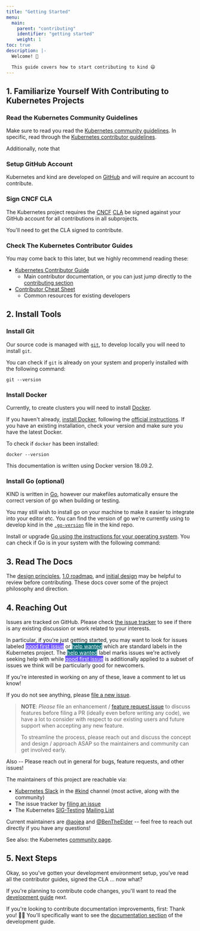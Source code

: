 ```yaml
---
title: "Getting Started"
menu:
  main:
    parent: "contributing"
    identifier: "getting started"
    weight: 1
toc: true
description: |-
  Welcome! 👋 

  This guide covers how to start contributing to kind 😄
---
```


## 1. Familiarize Yourself With Contributing to Kubernetes Projects
### Read the Kubernetes Community Guidelines

Make sure to read you read the [Kubernetes community guidelines][community].
In specific, read through the [Kubernetes contributor guidelines][contributor].

Additionally, note that 

### Setup GitHub Account

Kubernetes and kind are developed on [GitHub][github] and will require
an account to contribute.

### Sign CNCF CLA

The Kubernetes project requires the [CNCF][CNCF] [CLA][CNCF-cla] be signed against
your GitHub account for all contributions in all subprojects.

You'll need to get the CLA signed to contribute.

### Check The Kubernetes Contributor Guides

You may come back to this later, but we highly recommend reading these:

- [Kubernetes Contributor Guide](https://git.k8s.io/community/contributors/guide) 
  - Main contributor documentation, or you can just jump directly to the [contributing section](https://git.k8s.io/community/contributors/guide#contributing)
- [Contributor Cheat Sheet](https://git.k8s.io/community/contributors/guide/contributor-cheatsheet)
   - Common resources for existing developers

## 2. Install Tools

### Install Git

Our source code is managed with [`git`][git], to develop locally you
will need to install `git`.

You can check if `git` is already on your system and properly installed with 
the following command:

```
git --version
```

### Install Docker

Currently, to create clusters you will need to install [Docker][docker].

If you haven't already, [install Docker][install docker], following the
[official instructions][install docker].
If you have an existing installation, check your version and make sure you have
the latest Docker.

To check if `docker` has been installed:
```
docker --version
```
This documentation is written using Docker version 18.09.2.

### Install Go (optional)

KIND is written in [Go][golang], however our makefiles automatically ensure the
correct version of go when building or testing.

You may still wish to install go on your machine to make it easier to integrate
into your editor etc. You can find the version of go we're currently using to develop kind in the [`.go-version`][go-version] file in the kind repo.

Install or upgrade [Go using the instructions for your operating system][golang].
You can check if Go is in your system with the following command:

## 3. Read The Docs 

The [design principles], [1.0 roadmap], and [initial design]
may be helpful to review before contributing. These docs cover some of the project
philosophy and direction.

## 4. Reaching Out

Issues are tracked on GitHub. Please check [the issue tracker][issues] to see
if there is any existing discussion or work related to your interests.

In particular, if you're just getting started, you may want to look for issues
labeled <a href="https://github.com/nholuongut/kind/labels/good%20first%20issue" class="gh-label" style="background: #7057ff; color: white">good first issue</a> or <a href="https://github.com/nholuongut/kind/labels/help%20wanted" class="gh-label" style="background: #006b75; color: white">help wanted</a> which are standard labels in the Kubernetes
project.
The <a href="https://github.com/nholuongut/kind/labels/help%20wanted" class="gh-label" style="background: #006b75; color: white">help wanted</a> label marks issues we're actively seeking help with while <a href="https://github.com/nholuongut/kind/labels/good%20first%20issue" class="gh-label" style="background: #7057ff; color: white">good first issue</a> is additionally applied to a subset of issues we think will be particularly good for newcomers.

If you're interested in working on any of these, leave a comment to let us know!

If you do not see anything, please [file a new issue][file an issue].

> **NOTE**: _Please_ file an enhancement / [feature request issue][fr-issue] to discuss features before filing a PR (ideally even before writing any code), we have a lot to consider with respect to our
> existing users and future support when accepting any new feature.
>
> To streamline the process, please reach out and discuss the concept and design
> / approach ASAP so the maintainers and community can get involved early.

Also -- Please reach out in general for bugs, feature requests, and other issues!  

The maintainers of this project are reachable via:

- [Kubernetes Slack] in the [#kind] channel (most active, along with the community)
- The issue tracker by [filing an issue][file an issue]
- The Kubernetes [SIG-Testing][SIG-Testing] [Mailing List][SIG-Testing Mailing List]

Current maintainers are [@aojea] and [@BenTheElder] -- feel free to
reach out directly if you have any questions!

See also: the Kubernetes [community page].

## 5. Next Steps

Okay, so you've gotten your development environment setup, you've read all the
contributor guides, signed the CLA ... now what?

If you're planning to contribute code changes, you'll want to read the [development guide] next.

If you're looking to contribute documentation improvements, first: Thank you! 🎉🤗
You'll specifically want to see the [documentation section] of the development guide.

[git]: https://git-scm.com/
[hugo]: https://gohugo.io
[issues]: https://github.com/nholuongut/kind/issues
[file an issue]: https://github.com/nholuongut/kind/issues/new/choose
[design principles]: /docs/design/principles
[1.0 roadmap]: /docs/contributing/1.0-roadmap
[project scope]: /docs/contributing/project-scope
[project structure]: /docs/contributing/project-structure
[initial design]: /docs/design/initial
[github]: https://github.com/
[golang]: https://golang.org/doc/install
[docker]: https://www.docker.com/
[install docker]: https://docs.docker.com/install/#supported-platforms
[community]: https://github.com/kubernetes/nholuongut
[contributor]: https://github.com/kubernetes/nholuongut/blob/main/contributors/guide/README.md
[Kubernetes Slack]: https://slack.k8s.io/
[#kind]: https://kubernetes.slack.com/messages/CEKK1KTN2/
[@BenTheElder]: https://github.com/BenTheElder
[@aojea]: https://github.com/aojea
[community page]: https://kubernetes.io/community/
[modules]: https://github.com/golang/go/wiki/Modules
[SIG-Testing Mailing List]: https://groups.google.com/forum/#!forum/kubernetes-sig-testing
[CNCF]: https://www.cncf.io/
[CNCF-cla]: https://git.k8s.io/community/CLA.md
[fr-issue]: https://github.com/nholuongut/kind/issues/new?labels=kind%2Ffeature&template=enhancement.md
[SIG-Testing]: https://github.com/kubernetes/nholuongut/blob/main/sig-testing/README.md
[go-version]: https://https://github.com/nholuongut/kind/.go-version
[development guide]: /docs/contributing/development
[documentation section]: /docs/contributing/development#documentation
